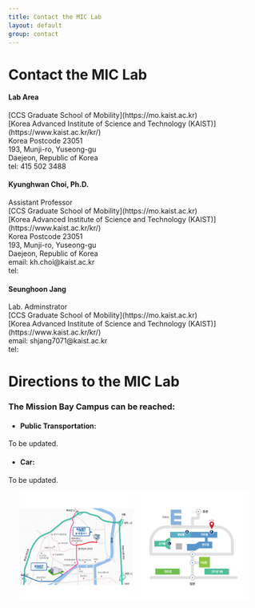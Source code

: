 ```yaml
---
title: Contact the MIC Lab
layout: default
group: contact
---
```


# Contact the MIC Lab

<div class="row">

<div class="col-md-4">

  <h4>Lab Area </h4>
  [CCS Graduate School of Mobility](https://mo.kaist.ac.kr)<br>
  [Korea Advanced Institute of Science and Technology (KAIST)](https://www.kaist.ac.kr/kr/)<br>
  Korea Postcode 23051<br>
  193, Munji-ro, Yuseong-gu<br>
  Daejeon, Republic of Korea<br>
  tel: 415 502 3488

</div>

<div class="col-md-4">

  <h4>Kyunghwan Choi, Ph.D.</h4>
  Assistant Professor<br>
  [CCS Graduate School of Mobility](https://mo.kaist.ac.kr)<br>
  [Korea Advanced Institute of Science and Technology (KAIST)](https://www.kaist.ac.kr/kr/)<br>
  Korea Postcode 23051<br>
  193, Munji-ro, Yuseong-gu<br>
  Daejeon, Republic of Korea<br>
  email: kh.choi@kaist.ac.kr<br>
  tel: 

</div>

<div class="col-md-4">

  <h4>Seunghoon Jang</h4>
  Lab. Adminstrator<br>
  [CCS Graduate School of Mobility](https://mo.kaist.ac.kr)<br>
  [Korea Advanced Institute of Science and Technology (KAIST)](https://www.kaist.ac.kr/kr/)<br>
  email: shjang7071@kaist.ac.kr<br>
  tel: <br>

</div>

</div>

# Directions to the MIC Lab
### The Mission Bay Campus can be reached:  
* #### Public Transportation:

To be updated.

 <!-- * **Option 1**: Exit BART at the 16th St Station and wait for the free [UCSF Red shuttle](https://campuslifeservices.ucsf.edu/upload/transportation/files/Red.pdf) (weekdays only) that stops directly outside [what was once a Burger King and now has lovely graffiti](https://www.google.com/maps/@37.765092,-122.419164,3a,75y,5.38h,82.64t/data=!3m4!1e1!3m2!1sH_jzIrhuF8wnnEp0duvIEQ!2e0). -->
  <!-- * **Option 2**: [Exit BART at the 16th St Station and take the 22 Muni Bus towards Mission Bay. Exit at 16th and 4th.](https://goo.gl/maps/gaD7sNsL947S4KcS9) -->
  <!-- * **Option 3**: [Exit BART at the Powell St. Station and walk to the Union Square/Market St. MUNI station and then take the MUNI T-line inbound to Sunnydale. Exit at the UCSF/Chase Center stop on 3rd Street.](https://maps.app.goo.gl/swxcbhoR4VJutSwBA) -->
  <!-- * **Option 4**: Exit Caltrain and then walk along [4th St](https://goo.gl/maps/tpJHnJ2NgTyaCqXE9) for about 15 minutes until arriving at UCSF Mission Bay. -->
  <!-- * **Option 5**: There are many different [UCSF Shuttle routes](http://www.campuslifeservices.ucsf.edu/transportation/services/shuttles) that connect to the Mission Bay campus from various parts of the city (weekdays only). -->

* #### Car:

To be updated.

  <!-- * We are at 600 16th Street, between Owens St. and 4th St. There are three [UCSF parking garages](https://campuslifeservices.ucsf.edu/transportation/services/parking/public_parking) - [UCSF Medical Center](https://www.google.com/maps/dir//1835+Owens+Street,+San+Francisco,+CA/@37.766028,-122.3965034,16z/data=!4m8!4m7!1m0!1m5!1m1!1s0x808f7fc8cdb8207f:0x127c6a3dfd479d27!2m2!1d-122.3921259!2d37.7659687), [UCSF Community Center](https://www.google.com/maps/dir//1625+Owens+Street,+San+Francisco,+CA/@37.7683246,-122.3960538,17z/data=!4m8!4m7!1m0!1m5!1m1!1s0x808f7fce59453269:0x84e5cd7b11e40956!2m2!1d-122.3938649!2d37.7682654), and [UCSF Third Street](https://www.google.com/maps/dir//1650+3rd+Street,+San+Francisco,+CA/@37.7681787,-122.3917134,17z/data=!4m8!4m7!1m0!1m5!1m1!1s0x808f7fc5f2d2fc19:0xf5e85a2024424948!2m2!1d-122.3895247!2d37.7681745). Please park in one of the garages and not in the surface lots. --> 
  <!-- * If you are being dropped off (by a rideshare service), use 1675 Owens St, San Francisco, CA 94158 as the destination address. There is convenient parking circle (red star on map below) for drop-off. --> 

<div style="text-align: center;">
  <img class="img-fluid" src="/static/img/way_to_univ.png" alt="Way to Univ" width="45%">
  <img class="img-fluid" src="/static/img/campus_map.png" alt="Campus Map" width="45%">
</div>
